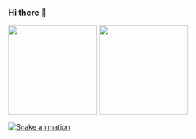 ### Hi there 👋

<div>
<a href="https://github.com/lukemariano">
<img height="180em" src="https://github-readme-stats.vercel.app/api/top-langs/?username=lukemariano&layout=compact&langs_count=7&theme=dracula"/>
<img height="180em" src="https://github-readme-stats.vercel.app/api?username=lukemariano&show_icons=true&theme=dracula&include_all_commits=true&count_private=true"/>
</div>



![Snake animation](https://github.com/lukemariano/lukemariano/blob/output/github-contribution-grid-snake.svg)
<!--
**lukemariano/lukemariano** is a ✨ _special_ ✨ repository because its `README.md` (this file) appears on your GitHub profile.

Here are some ideas to get you started:

- 🔭 I’m currently working on ...
- 🌱 I’m currently learning ...
- 👯 I’m looking to collaborate on ...
- 🤔 I’m looking for help with ...
- 💬 Ask me about ...
- 📫 How to reach me: ...
- 😄 Pronouns: ...
- ⚡ Fun fact: ...
-->
